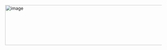 <img width="707" height="131" alt="image" src="https://github.com/user-attachments/assets/7f94b3bb-578b-4a10-ad83-9493a91d6d82" />
